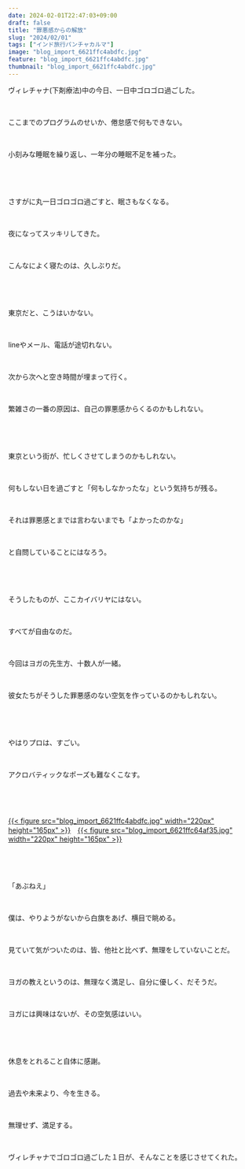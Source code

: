 ```yaml
---
date: 2024-02-01T22:47:03+09:00
draft: false
title: "罪悪感からの解放"
slug: "2024/02/01"
tags: ["インド旅行パンチャカルマ"]
image: "blog_import_6621ffc4abdfc.jpg"
feature: "blog_import_6621ffc4abdfc.jpg"
thumbnail: "blog_import_6621ffc4abdfc.jpg"
---
```

<p>ヴィレチャナ(下剤療法)中の今日、一日中ゴロゴロ過ごした。</p><p> </p><p>ここまでのプログラムのせいか、倦怠感で何もできない。</p><p> </p><p>小刻みな睡眠を繰り返し、一年分の睡眠不足を補った。</p><p> </p><p> </p><p>さすがに丸一日ゴロゴロ過ごすと、眠さもなくなる。</p><p> </p><p>夜になってスッキリしてきた。</p><p> </p><p>こんなによく寝たのは、久しぶりだ。</p><p> </p><p> </p><p>東京だと、こうはいかない。</p><p> </p><p>lineやメール、電話が途切れない。</p><p> </p><p>次から次へと空き時間が埋まって行く。</p><p> </p><p>繁雑さの一番の原因は、自己の罪悪感からくるのかもしれない。</p><p> </p><p> </p><p>東京という街が、忙しくさせてしまうのかもしれない。</p><p> </p><p>何もしない日を過ごすと「何もしなかったな」という気持ちが残る。</p><p> </p><p>それは罪悪感とまでは言わないまでも「よかったのかな」</p><p> </p><p>と自問していることにはなろう。</p><p> </p><p> </p><p>そうしたものが、ここカイバリヤにはない。</p><p> </p><p>すべてが自由なのだ。</p><p> </p><p>今回はヨガの先生方、十数人が一緒。</p><p> </p><p>彼女たちがそうした罪悪感のない空気を作っているのかもしれない。</p><p> </p><p> </p><p>やはりプロは、すごい。</p><p> </p><p>アクロバティックなポーズも難なくこなす。</p><p> </p><p> </p><p><a href="blog_import_6621ffc4abdfc.jpg">{{< figure src="blog_import_6621ffc4abdfc.jpg" width="220px" height="165px" >}}</a>　<a href="blog_import_6621ffc64af35.jpg">{{< figure src="blog_import_6621ffc64af35.jpg" width="220px" height="165px" >}}</a></p><p> </p><p> </p><p>「あぶねえ」</p><p> </p><p>僕は、やりようがないから白旗をあげ、横目で眺める。</p><p> </p><p>見ていて気がついたのは、皆、他社と比べず、無理をしていないことだ。</p><p> </p><p>ヨガの教えというのは、無理なく満足し、自分に優しく、だそうだ。</p><p> </p><p>ヨガには興味はないが、その空気感はいい。</p><p> </p><p> </p><p>休息をとれること自体に感謝。</p><p> </p><p>過去や未来より、今を生きる。</p><p> </p><p>無理せず、満足する。</p><p> </p><p>ヴィレチャナでゴロゴロ過ごした１日が、そんなことを感じさせてくれた。</p><p> </p><p> </p>

